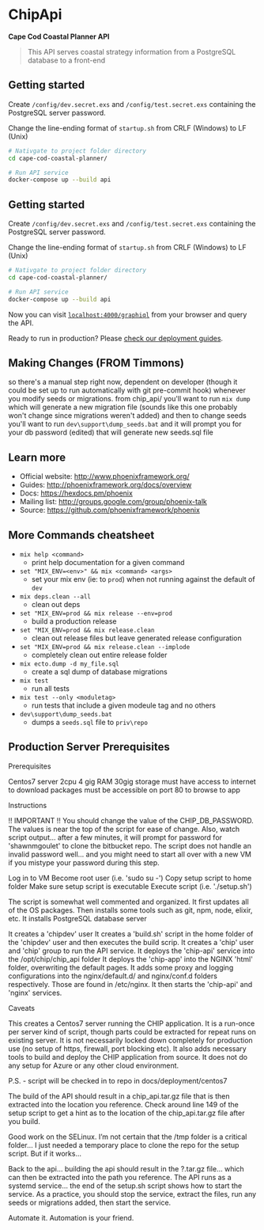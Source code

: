 # ChipApi

**Cape Cod Coastal Planner API**

> This API serves coastal strategy information from a PostgreSQL database to a front-end 

## Getting started

Create  `/config/dev.secret.exs` and `/config/test.secret.exs` containing the PostgreSQL server password.

Change the line-ending format of `startup.sh` from CRLF (Windows) to LF (Unix)

```bash
# Nativgate to project folder directory
cd cape-cod-coastal-planner/

# Run API service
docker-compose up --build api
```


## Getting started

Create  `/config/dev.secret.exs` and `/config/test.secret.exs` containing the PostgreSQL server password.

Change the line-ending format of `startup.sh` from CRLF (Windows) to LF (Unix)

```bash
# Nativgate to project folder directory
cd cape-cod-coastal-planner/

# Run API service
docker-compose up --build api
```
Now you can visit [`localhost:4000/graphiql`](http://localhost:4000/graphiql) from your browser and query the API.

Ready to run in production? Please [check our deployment guides](http://www.phoenixframework.org/docs/deployment).

## Making Changes (FROM Timmons)
so there's a manual step right now, dependent on developer (though it could be set up to run automatically with git pre-commit hook) whenever you modify seeds or migrations. from chip_api/ you'll want to run `mix dump` which will generate a new migration file (sounds like this one probably won't change since migrations weren't added) and then to change seeds you'll want to run `dev\support\dump_seeds.bat` and it will prompt you for your db password (edited) 
that will generate new seeds.sql file

## Learn more

  * Official website: http://www.phoenixframework.org/
  * Guides: http://phoenixframework.org/docs/overview
  * Docs: https://hexdocs.pm/phoenix
  * Mailing list: http://groups.google.com/group/phoenix-talk
  * Source: https://github.com/phoenixframework/phoenix


## More Commands cheatsheet

  * `mix help <command>`
    * print help documentation for a given command
  * `set "MIX_ENV=<env>" && mix <command> <args>`
    * set your mix env (ie: to `prod`) when not running against the default of `dev`
  * `mix deps.clean --all`
    * clean out deps
  * `set "MIX_ENV=prod && mix release --env=prod`
    * build a production release
  * `set "MIX_ENV=prod && mix release.clean`
    * clean out release files but leave generated release configuration
  * `set "MIX_ENV=prod && mix release.clean --implode`
    * completely clean out entire release folder
  * `mix ecto.dump -d my_file.sql`
    * create a sql dump of database migrations
  * `mix test`
    * run all tests
  * `mix test --only <moduletag>`
    * run tests that include a given modeule tag and no others
  * `dev\support\dump_seeds.bat`
    * dumps a `seeds.sql` file to `priv\repo`


## Production Server Prerequisites
Prerequisites

Centos7 server
  2cpu
  4 gig RAM
  30gig storage
  must have access to internet to download packages
  must be accessible on port 80 to browse to app

Instructions

!! IMPORTANT !! You should change the value of the CHIP_DB_PASSWORD.  The values is near the top of the script for ease of change.  Also, watch script output... after a few minutes, it will prompt for password for 'shawnmgoulet' to clone the bitbucket repo.  The script does not handle an invalid password well... and you might need to start all over with a new VM if you mistype your password during this step.

Log in to VM
Become root user (i.e. 'sudo su -')
Copy setup script to home folder
Make sure setup script is executable
Execute script (i.e. './setup.sh')

The script is somewhat well commented and organized.
It first updates all of the OS packages.
Then installs some tools such as git, npm, node, elixir, etc.
It installs PostgreSQL database server

It creates a 'chipdev' user
It creates a 'build.sh' script in the home folder of the 'chipdev' user and then executes the build scrip.
It creates a 'chip' user and 'chip' group to run the API service.
It deploys the 'chip-api' service into the /opt/chip/chip_api folder
It deploys the 'chip-app' into the NGINX 'html' folder, overwriting the default pages.
It adds some proxy and logging configurations into the nginx/default.d/ and nginx/conf.d folders respectively.  Those are found in /etc/nginx.
It then starts the 'chip-api' and 'nginx' services.

Caveats

This creates a Centos7 server running the CHIP application. It is a run-once per server kind of script, though parts could be extracted for repeat runs on existing server. It is not necessarily locked down completely for production use (no setup of https, firewall, port blocking etc).  It also adds necessary tools to build and deploy the CHIP application from source. It does not do any setup for Azure or any other cloud environment.

P.S. - script will be checked in to repo in docs/deployment/centos7




The build of the API should result in a chip_api.tar.gz file that is then extracted into the location you reference. Check around line 149 of the setup script to get a hint as to the location of the chip_api.tar.gz file after you build.

Good work on the SELinux. I’m not certain that the /tmp folder is a critical folder… I just needed a temporary place to clone the repo for the setup script. But if it works…

Back to the api… building the api should result in the ?.tar.gz file… which can then be extracted into the path you reference. The API runs as a systemd service… the end of the setup.sh script shows how to start the service. As a practice, you should stop the service, extract the files, run any seeds or migrations added, then start the service.

Automate it. Automation is your friend.